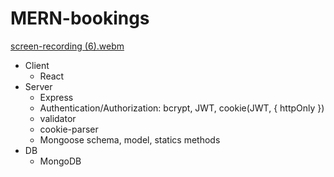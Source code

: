 # MERN-bookings



[screen-recording (6).webm](https://user-images.githubusercontent.com/99029880/226144482-b6d66127-9354-4a66-bdbd-bb64c8ec799e.webm)

- Client
    + React
- Server
    + Express
    + Authentication/Authorization: bcrypt, JWT, cookie(JWT, { httpOnly })
    + validator
    + cookie-parser
    + Mongoose schema, model, statics methods
- DB
    + MongoDB
